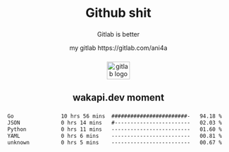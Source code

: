<h1 align="center">Github shit</h1>

###

<p align="center">Gitlab is better</p>

<p align="center">my gitlab https://gitlab.com/ani4a</p>

###

<div align="center">
  <img src="https://cdn.jsdelivr.net/gh/devicons/devicon/icons/gitlab/gitlab-original.svg" height="40" width="52" alt="gitlab logo"  />
</div>

###

<h2 align="center">wakapi.dev moment</h2>

###

<!--START_SECTION:waka-->

```txt
Go               10 hrs 56 mins  ########################-   94.18 %
JSON             0 hrs 14 mins   #------------------------   02.03 %
Python           0 hrs 11 mins   -------------------------   01.60 %
YAML             0 hrs 6 mins    -------------------------   00.81 %
unknown          0 hrs 5 mins    -------------------------   00.67 %
```

<!--END_SECTION:waka-->

###
